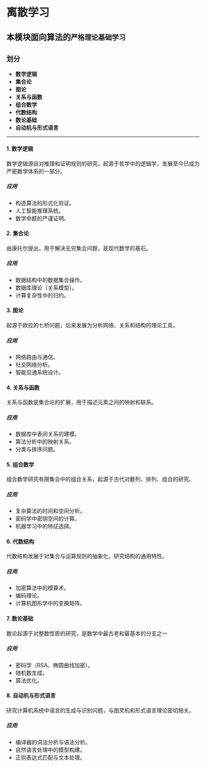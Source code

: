 # 离散学习

## 本模块面向算法的`严格理论基础学习`

## `划分`
- **数学逻辑**
- **集合论**
- **图论**
- **关系与函数**
- **组合数学**
- **代数结构**
- **数论基础**
- **自动机与形式语言**

---

#### 1. **数学逻辑**

数学逻辑源自对推理和证明规则的研究，起源于哲学中的逻辑学，发展至今已成为严密数学体系的一部分。

##### 应用
- 构造算法的形式化验证。
- 人工智能推理系统。
- 数学命题的严谨证明。

#### 2. **集合论**

由康托尔提出，用于解决无穷集合问题，是现代数学的基石。

##### 应用
- 数据结构中的数据集合操作。
- 数据库理论（关系模型）。
- 计算复杂性中的归约。

#### 3. **图论**
起源于欧拉的七桥问题，后来发展为分析网络、关系和结构的理论工具。


##### 应用
- 网络路由与通信。
- 社交网络分析。
- 智能交通系统设计。

#### 4. **关系与函数**

关系与函数是集合论的扩展，用于描述元素之间的映射和联系。
##### 应用
- 数据库中表间关系的建模。
- 算法分析中的映射关系。
- 分类与排序问题。

#### 5. **组合数学**

组合数学研究有限集合中的组合关系，起源于古代对数列、排列、组合的研究。

##### 应用
- 复杂算法的时间和空间分析。
- 密码学中密钥空间的计算。
- 机器学习中的特征选择。

#### 6. **代数结构**

代数结构发展于对集合与运算规则的抽象化，研究结构的通用特性。
##### 应用
- 加密算法中的模算术。
- 编码理论。
- 计算机图形学中的变换矩阵。

#### 7. **数论基础**

数论起源于对整数性质的研究，是数学中最古老和最基本的分支之一

##### 应用
- 密码学（RSA、椭圆曲线加密）。
- 随机数生成。
- 算法优化。

#### 8. **自动机与形式语言**


研究计算机系统中语言的生成与识别问题，与图灵机和形式语言理论密切相关。

##### 应用
- 编译器的词法分析与语法分析。
- 自然语言处理中的模型构建。
- 正则表达式匹配与文本处理。

